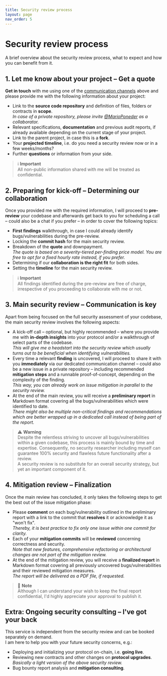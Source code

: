 ```yaml
---
title: Security review process
layout: page
nav_order: 5
---
```


# Security review process
A brief overview about the security review process, what to expect and how you can benefit from it.

## 1. Let me know about your project &ndash; Get a quote

**Get in touch** with me using one of the [communication channels](#social-buttons) above and please provide me with the following information about your project:

- Link to the **source code repository** and definition of files, folders or contracts in **scope**.  
*In case of a private repository, please invite [@MarioPoneder](https://github.com/MarioPoneder) as a collaborator.*  
- Relevant specifications, **documentation** and previous audit reports, if already available depending on the current stage of your project.  
- Link to the parent project, in case this is a **fork**.  
- Your **projected timeline**, i.e. do you need a security review now or in a few weeks/months?  
- Further **questions** or information from your side.  

> ℹ️ **Important**  
> All non-public information shared with me will be treated as confidential.

## 2. Preparing for kick-off &ndash; Determining our collaboration
Once you provided me with the required information, I will proceed to **pre-review** your codebase and afterwards get back to you for scheduling a call &ndash; could also be a chat if you prefer &ndash; in order to cover the following topics:
- **First findings** walkthrough, in case I could already identify bugs/vulnerabilities during the pre-review.
- Locking the **commit hash** for the main security review.
- Breakdown of the **quote** and downpayment.  
  *The quote is based on a severity-tiered per-finding price model. You are free to opt for a fixed hourly rate instead, if you prefer.*
- Determining if our **collaboration is the right fit** for both sides.
- Setting the **timeline** for the main security review.

> ℹ️ **Important**  
> All findings identified during the pre-review are free of charge, irrespective of you proceeding to collaborate with me or not.

## 3. Main security review &ndash; Communication is key

Apart from being focused on the full security assessment of your codebase, the main security review involves the following aspects:
- A kick-off call  &ndash; optional, but highly recommended &ndash; where you provide me with **in-depth insights** into your protocol and/or a walkthrough of select parts of the codebase.  
*This will give me a headstart into the security review which usually turns out to be beneficial when identifying vulnerabilities.*
- Every time a relevant **finding** is uncovered, I will proceed to share it with you **immediately** via our dedicated communication channel &ndash; could also be a new issue in a private repository &ndash; including recommended **mitigation steps** and a runnable proof-of-concept, depending on the complexity of the finding.  
*This way, you can already work on issue mitigation in parallel to the security review.*
- At the end of the main review, you will receive a **preliminary report** in Markdown format covering all the bugs/vulnerabilities which were identified to date.  
*There might also be multiple non-critical findings and recommendations which are better wrapped up in a dedicated call instead of being part of the report.*

> ⚠️ **Warning**  
> Despite the relentless striving to uncover all bugs/vulnerabilities within a given codebase, this process is mainly bound by time and expertise. Consequently, no security researcher including myself can guarantee 100% security and flawless future functionality after a review.  
> A security review is no substitute for an overall security strategy, but yet an important component of it.  

## 4. Mitigation review &ndash; Finalization

Once the main review has concluded, it only takes the following steps to get the best out of the issue mitigation phase:
- Please **comment** on each bug/vulnerability outlined in the preliminary report with a link to the commit that **resolves** it or acknowledge it as "won't fix".  
*Thereby, it is best practice to fix only one issue within one commit for clarity.*
- Each of your **mitigation commits** will be **reviewed** concerning correctness and security.  
  *Note that new features, comprehensive refactoring or architectural changes are not part of the mitigation review.*
- At the end of the mitigation review, you will receive a **finalized report** in Markdown format covering all previously uncovered bugs/vulnerabilities and their reviewed mitigation measures.  
  *The report will be delivered as a PDF file, if requested.*

> 📝 **Note**  
> Although I can understand your wish to keep the final report confidential, I'd highly appreciate your approval to publish it.


## Extra: Ongoing security consulting &ndash; I've got your back
This service is independent from the security review and can be booked separately on demand.  
I am here to help you with your future security concerns, e.g.:
- Deploying and initializing your protocol on-chain, i.e. **going live**.
- Reviewing new contracts and other changes on **protocol upgrades**.  
   *Basically a light version of the above security review.*
- Bug bounty report analysis and **mitigation consulting**.

